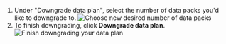 1. Under "Downgrade data plan", select the number of data packs you'd like to downgrade to.
   ![Choose new desired number of data packs](/assets/images/help/large_files/downgrade_number_of_data_packs.png)
2. To finish downgrading, click **Downgrade data plan**.
   ![Finish downgrading your data plan](/assets/images/help/large_files/downgrade_data_plan.png)
